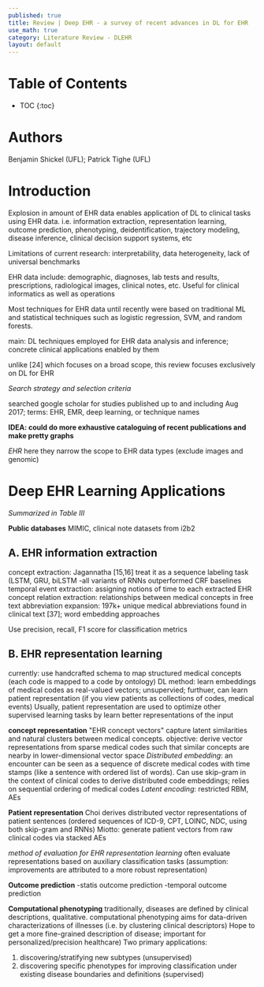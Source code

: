 ```yaml
---
published: true
title: Review | Deep EHR - a survey of recent advances in DL for EHR
use_math: true
category: Literature Review - DLEHR
layout: default
---
```


# Table of Contents

* TOC
{:toc}


# Authors

Benjamin Shickel (UFL); Patrick Tighe (UFL)

# Introduction

Explosion in amount of EHR data enables application of DL to clinical tasks using EHR data.
i.e. information extraction, representation learning, outcome prediction, phenotyping, deidentification, trajectory modeling, disease inference, clinical decision support systems, etc

Limitations of current research: interpretability, data heterogeneity, lack of universal benchmarks

EHR data include: demographic, diagnoses, lab tests and results, prescriptions, radiological images, clinical notes, etc.
Useful for clinical informatics as well as operations

Most techniques for EHR data until recently were based on traditional ML and statistical techniques such as logistic regression, SVM, and random forests.

main: DL techniques employed for EHR data analysis and inference; concrete clinical applications enabled by them

unlike [24] which focuses on a broad scope, this review focuses exclusively on DL for EHR

*Search strategy and selection criteria*

searched google scholar for studies published up to and including Aug 2017;
terms: EHR, EMR, deep learning, or technique names

**IDEA: could do more exhaustive cataloguing of recent publications and make pretty graphs**

*EHR*
here they narrow the scope to EHR data types (exclude images and genomic)


# Deep EHR Learning Applications

*Summarized in Table III*

**Public databases**
MIMIC, clinical note datasets from i2b2

## A. EHR information extraction
concept extraction: Jagannatha [15,16] treat it as a sequence labeling task (LSTM, GRU, biLSTM
-all variants of RNNs outperformed CRF baselines
temporal event extraction: assigning notions of time to each extracted EHR concept
relation extraction: relationships between medical concepts in free text
abbreviation expansion: 197k+ unique medical abbreviations found in clinical text [37]; word embedding approaches

Use precision, recall, F1 score for classification metrics

## B. EHR representation learning
currently: use handcrafted schema to map structured medical concepts (each code is mapped to a code by ontology)
DL method: learn embeddings of medical codes as real-valued vectors; unsupervied; 
furthuer, can learn patient representation (if you view patients as collections of codes, medical events)
Usually, patient representation are used to optimize other supervised learning tasks by learn better representations of the input

**concept representation**
"EHR concept vectors" capture latent similarities and natural clusters between medical concepts. objective: derive vector representations from sparse medical codes such that similar concepts are nearby in lower-dimensional vector space
*Distributed embedding*: an encounter can be seen as a sequence of discrete medical codes with time stamps (like a sentence with ordered list of words). Can use skip-gram in the context of clinical codes to derive distributed code embeddings; relies on sequential ordering of medical codes
*Latent encoding*: restricted RBM, AEs

**Patient representation**
Choi derives distributed vector representations of patient sentences (ordered sequences of ICD-9, CPT, LOINC, NDC, using both skip-gram and RNNs)
Miotto: generate patient vectors from raw clinical codes via stacked AEs

*method of evaluation for EHR representation learning*
often evaluate representations based on auxiliary classification tasks (assumption: improvements are attributed to a more robust representation)

**Outcome prediction**
-statis outcome prediction
-temporal outcome prediction

**Computational phenotyping**
traditionally, diseases are defined by clinical descriptions, qualitative.
computational phenotyping aims for data-driven characterizations of illnesses (i.e. by clustering clinical descriptors)
Hope to get a more fine-grained description of disease; important for personalized/precision healthcare)
Two primary applications:
1. discovering/stratifying new subtypes (unsupervised)
2. discovering specific phenotypes for improving classification under existing disease boundaries and definitions (supervised)




